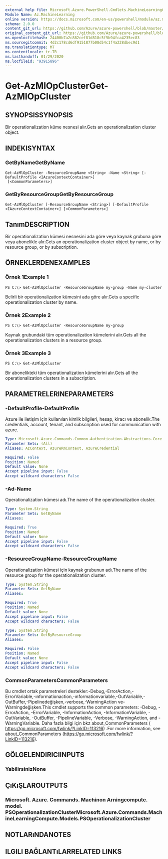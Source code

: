 ```yaml
---
external help file: Microsoft.Azure.PowerShell.Cmdlets.MachineLearningCompute.dll-Help.xml
Module Name: Az.MachineLearning
online version: https://docs.microsoft.com/en-us/powershell/module/az.machinelearning/get-azmlopcluster
schema: 2.0.0
content_git_url: https://github.com/Azure/azure-powershell/blob/master/src/MachineLearning/MachineLearning/help/Get-AzMlOpCluster.md
original_content_git_url: https://github.com/Azure/azure-powershell/blob/master/src/MachineLearning/MachineLearning/help/Get-AzMlOpCluster.md
ms.openlocfilehash: 24400b7a2c882cef81d818c5f5b94fca4235ec83
ms.sourcegitcommit: 4d2c178cd6df9151877b08d54c1f4a228dbec9d1
ms.translationtype: MT
ms.contentlocale: tr-TR
ms.lasthandoff: 01/29/2020
ms.locfileid: "93915896"
---
```

# <span data-ttu-id="fcedf-101">Get-AzMlOpCluster</span><span class="sxs-lookup"><span data-stu-id="fcedf-101">Get-AzMlOpCluster</span></span>

## <span data-ttu-id="fcedf-102">SYNOPSIS</span><span class="sxs-lookup"><span data-stu-id="fcedf-102">SYNOPSIS</span></span>
<span data-ttu-id="fcedf-103">Bir operationalization küme nesnesi alır.</span><span class="sxs-lookup"><span data-stu-id="fcedf-103">Gets an operationalization cluster object.</span></span>

## <span data-ttu-id="fcedf-104">INDEKI</span><span class="sxs-lookup"><span data-stu-id="fcedf-104">SYNTAX</span></span>

### <span data-ttu-id="fcedf-105">GetByName</span><span class="sxs-lookup"><span data-stu-id="fcedf-105">GetByName</span></span>
```
Get-AzMlOpCluster -ResourceGroupName <String> -Name <String> [-DefaultProfile <IAzureContextContainer>]
 [<CommonParameters>]
```

### <span data-ttu-id="fcedf-106">GetByResourceGroup</span><span class="sxs-lookup"><span data-stu-id="fcedf-106">GetByResourceGroup</span></span>
```
Get-AzMlOpCluster [-ResourceGroupName <String>] [-DefaultProfile <IAzureContextContainer>] [<CommonParameters>]
```

## <span data-ttu-id="fcedf-107">Tanım</span><span class="sxs-lookup"><span data-stu-id="fcedf-107">DESCRIPTION</span></span>
<span data-ttu-id="fcedf-108">Bir operationalization kümesi nesnesini ada göre veya kaynak grubuna göre veya abonelikle alır.</span><span class="sxs-lookup"><span data-stu-id="fcedf-108">Gets an operationalization cluster object by name, or by resource group, or by subscription.</span></span>

## <span data-ttu-id="fcedf-109">ÖRNEKLERDEN</span><span class="sxs-lookup"><span data-stu-id="fcedf-109">EXAMPLES</span></span>

### <span data-ttu-id="fcedf-110">Örnek 1</span><span class="sxs-lookup"><span data-stu-id="fcedf-110">Example 1</span></span>
```
PS C:\> Get-AzMlOpCluster -ResourceGroupName my-group -Name my-cluster
```

<span data-ttu-id="fcedf-111">Belirli bir operationalization kümesini ada göre alır.</span><span class="sxs-lookup"><span data-stu-id="fcedf-111">Gets a specific operationalization cluster by name.</span></span>

### <span data-ttu-id="fcedf-112">Örnek 2</span><span class="sxs-lookup"><span data-stu-id="fcedf-112">Example 2</span></span>
```
PS C:\> Get-AzMlOpCluster -ResourceGroupName my-group
```

<span data-ttu-id="fcedf-113">Kaynak grubundaki tüm operationalization kümelerini alır.</span><span class="sxs-lookup"><span data-stu-id="fcedf-113">Gets all the operationalization clusters in a resource group.</span></span>

### <span data-ttu-id="fcedf-114">Örnek 3</span><span class="sxs-lookup"><span data-stu-id="fcedf-114">Example 3</span></span>
```
PS C:\> Get-AzMlOpCluster
```

<span data-ttu-id="fcedf-115">Bir abonelikteki tüm operationalization kümelerini alır.</span><span class="sxs-lookup"><span data-stu-id="fcedf-115">Gets all the operationalization clusters in a subscription.</span></span>

## <span data-ttu-id="fcedf-116">PARAMETRELERINE</span><span class="sxs-lookup"><span data-stu-id="fcedf-116">PARAMETERS</span></span>

### <span data-ttu-id="fcedf-117">-DefaultProfile</span><span class="sxs-lookup"><span data-stu-id="fcedf-117">-DefaultProfile</span></span>
<span data-ttu-id="fcedf-118">Azure ile iletişim için kullanılan kimlik bilgileri, hesap, kiracı ve abonelik.</span><span class="sxs-lookup"><span data-stu-id="fcedf-118">The credentials, account, tenant, and subscription used for communication with azure.</span></span>

```yaml
Type: Microsoft.Azure.Commands.Common.Authentication.Abstractions.Core.IAzureContextContainer
Parameter Sets: (All)
Aliases: AzContext, AzureRmContext, AzureCredential

Required: False
Position: Named
Default value: None
Accept pipeline input: False
Accept wildcard characters: False
```

### <span data-ttu-id="fcedf-119">-Ad</span><span class="sxs-lookup"><span data-stu-id="fcedf-119">-Name</span></span>
<span data-ttu-id="fcedf-120">Operationalization kümesi adı.</span><span class="sxs-lookup"><span data-stu-id="fcedf-120">The name of the operationalization cluster.</span></span>

```yaml
Type: System.String
Parameter Sets: GetByName
Aliases:

Required: True
Position: Named
Default value: None
Accept pipeline input: False
Accept wildcard characters: False
```

### <span data-ttu-id="fcedf-121">-ResourceGroupName</span><span class="sxs-lookup"><span data-stu-id="fcedf-121">-ResourceGroupName</span></span>
<span data-ttu-id="fcedf-122">Operationalization kümesi için kaynak grubunun adı.</span><span class="sxs-lookup"><span data-stu-id="fcedf-122">The name of the resource group for the operationalization cluster.</span></span>

```yaml
Type: System.String
Parameter Sets: GetByName
Aliases:

Required: True
Position: Named
Default value: None
Accept pipeline input: False
Accept wildcard characters: False
```

```yaml
Type: System.String
Parameter Sets: GetByResourceGroup
Aliases:

Required: False
Position: Named
Default value: None
Accept pipeline input: False
Accept wildcard characters: False
```

### <span data-ttu-id="fcedf-123">CommonParameters</span><span class="sxs-lookup"><span data-stu-id="fcedf-123">CommonParameters</span></span>
<span data-ttu-id="fcedf-124">Bu cmdlet ortak parametreleri destekler:-Debug,-ErrorAction,-ErrorVariable,-ınformationaction,-ınformationvariable,-OutVariable,-OutBuffer,-Pipelinedeğişken,-verbose,-WarningAction ve-Warningdeğişken.</span><span class="sxs-lookup"><span data-stu-id="fcedf-124">This cmdlet supports the common parameters: -Debug, -ErrorAction, -ErrorVariable, -InformationAction, -InformationVariable, -OutVariable, -OutBuffer, -PipelineVariable, -Verbose, -WarningAction, and -WarningVariable.</span></span> <span data-ttu-id="fcedf-125">Daha fazla bilgi için bkz about_CommonParameters ( https://go.microsoft.com/fwlink/?LinkID=113216) .</span><span class="sxs-lookup"><span data-stu-id="fcedf-125">For more information, see about_CommonParameters (https://go.microsoft.com/fwlink/?LinkID=113216).</span></span>

## <span data-ttu-id="fcedf-126">GÖLGELENDIRICI</span><span class="sxs-lookup"><span data-stu-id="fcedf-126">INPUTS</span></span>

### <span data-ttu-id="fcedf-127">Yabilirsiniz</span><span class="sxs-lookup"><span data-stu-id="fcedf-127">None</span></span>

## <span data-ttu-id="fcedf-128">ÇıKıŞLAR</span><span class="sxs-lookup"><span data-stu-id="fcedf-128">OUTPUTS</span></span>

### <span data-ttu-id="fcedf-129">Microsoft. Azure. Commands. Machinon Arningcompute. model. PSOperationalizationCluster</span><span class="sxs-lookup"><span data-stu-id="fcedf-129">Microsoft.Azure.Commands.MachineLearningCompute.Models.PSOperationalizationCluster</span></span>

## <span data-ttu-id="fcedf-130">NOTLARıNDA</span><span class="sxs-lookup"><span data-stu-id="fcedf-130">NOTES</span></span>

## <span data-ttu-id="fcedf-131">ILGILI BAĞLANTıLAR</span><span class="sxs-lookup"><span data-stu-id="fcedf-131">RELATED LINKS</span></span>
